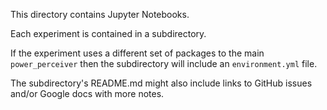 This directory contains Jupyter Notebooks.

Each experiment is contained in a subdirectory.

If the experiment uses a different set of packages to the main `power_perceiver` then the subdirectory will include an `environment.yml` file.

The subdirectory's README.md might also include links to GitHub issues and/or Google docs with more notes.
